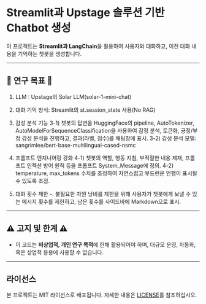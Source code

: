 
# Streamlit과 Upstage 솔루션 기반 Chatbot 생성

이 프로젝트는 **Streamlit과 LangChain**을 활용하여 사용자와 대화하고, 이전 대화 내용을 기억하는 챗봇을 생성합니다.

---

## 🎯 연구 목표 🎯

1. LLM : Upstage의 Solar LLM(solar-1-mini-chat)

2. 대화 기억 방식: Streamlit의 st.session_state 사용(No RAG)

3. 감성 분석 기능
  3-1) 챗봇의 답변을 HuggingFace의 pipeline, AutoTokenizer, AutoModelForSequenceClassification을 사용하여 감정 분석, 토큰화, 긍정/부정 감성 분석을 진행하고, 결과(라벨, 점수)를 채팅창에 표시.
  3-2) 감성 분석 모델: sangrimlee/bert-base-multilingual-cased-nsmc

4. 프롬프트 엔지니어링 강화
  4-1) 챗봇의 역할, 행동 지침, 부적절한 내용 제재, 프롬프트 인젝션 방어 원칙 등을 프롬프트 System_Message에 정의.
  4-2)  temperature, max_tokens 수치를 조정하여 자연스럽고 부드런운 언행이 표시될 수 있도록 조정.  

5. 대화 횟수 제한
  -. 불필요한 자원 낭비를 제한을 위해 사용자가 챗봇에게 보낼 수 있는 메시지 횟수를 제한하고, 남은 횟수를 사이드바에 Markdown으로 표시.
  
---

## ⚠️ 고지 및 한계 ⚠️

- 이 코드는 **비상업적, 개인 연구 목적**에 한해 활용되어야 하며, 대규모 운영, 자동화, 혹은 상업적 응용에 사용할 수 없습니다.

---

## 라이선스

본 프로젝트는 MIT 라이선스로 배포됩니다. 자세한 내용은 [LICENSE](./LICENSE)를 참조하십시오.
